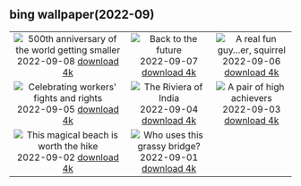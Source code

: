 ## bing wallpaper(2022-09)

|  |  |  |
| :----: | :----: | :----: |
| ![500th anniversary of the world getting smaller](https://cn.bing.com/th?id=OHR.CircumnavigationAnni_EN-US9635067459_UHD.jpg&pid=hp&w=384&h=216&rs=1&c=4) <br/>2022-09-08 [download 4k](https://cn.bing.com/th?id=OHR.CircumnavigationAnni_EN-US9635067459_UHD.jpg)| ![Back to the future](https://cn.bing.com/th?id=OHR.MuseudoAmanha_EN-US9576177041_UHD.jpg&pid=hp&w=384&h=216&rs=1&c=4) <br/>2022-09-07 [download 4k](https://cn.bing.com/th?id=OHR.MuseudoAmanha_EN-US9576177041_UHD.jpg)| ![A real fun guy…er, squirrel](https://cn.bing.com/th?id=OHR.SquirrelMushroom_EN-US8955570535_UHD.jpg&pid=hp&w=384&h=216&rs=1&c=4) <br/>2022-09-06 [download 4k](https://cn.bing.com/th?id=OHR.SquirrelMushroom_EN-US8955570535_UHD.jpg)|
| ![Celebrating workers' fights and rights](https://cn.bing.com/th?id=OHR.GastoniaParade_EN-US8873564493_UHD.jpg&pid=hp&w=384&h=216&rs=1&c=4) <br/>2022-09-05 [download 4k](https://cn.bing.com/th?id=OHR.GastoniaParade_EN-US8873564493_UHD.jpg)| ![The Riviera of India](https://cn.bing.com/th?id=OHR.ArambolBeach_EN-US7908449198_UHD.jpg&pid=hp&w=384&h=216&rs=1&c=4) <br/>2022-09-04 [download 4k](https://cn.bing.com/th?id=OHR.ArambolBeach_EN-US7908449198_UHD.jpg)| ![A pair of high achievers](https://cn.bing.com/th?id=OHR.MalaysiaTwinTowers_EN-US7848703415_UHD.jpg&pid=hp&w=384&h=216&rs=1&c=4) <br/>2022-09-03 [download 4k](https://cn.bing.com/th?id=OHR.MalaysiaTwinTowers_EN-US7848703415_UHD.jpg)|
| ![This magical beach is worth the hike](https://cn.bing.com/th?id=OHR.SeitanLimania_EN-US5452823219_UHD.jpg&pid=hp&w=384&h=216&rs=1&c=4) <br/>2022-09-02 [download 4k](https://cn.bing.com/th?id=OHR.SeitanLimania_EN-US5452823219_UHD.jpg)| ![Who uses this grassy bridge?](https://cn.bing.com/th?id=OHR.WildlifeCrossing_EN-US7691052130_UHD.jpg&pid=hp&w=384&h=216&rs=1&c=4) <br/>2022-09-01 [download 4k](https://cn.bing.com/th?id=OHR.WildlifeCrossing_EN-US7691052130_UHD.jpg)|
